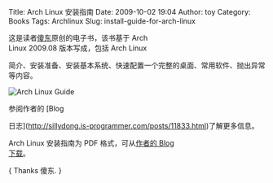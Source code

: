 Title: Arch Linux 安装指南
Date: 2009-10-02 19:04
Author: toy
Category: Books
Tags: Archlinux
Slug: install-guide-for-arch-linux

这是读者[傻东](http://sillydong.is-programmer.com)原创的电子书，该书基于
Arch  
Linux 2009.08 版本写成，包括 Arch Linux  

简介、安装准备、安装基本系统、快速配置一个完整的桌面、常用软件、抛出异常等内容。

![Arch Linux Guide](http://i.linuxtoy.org/images/2009/10/arch-guide.png)

参阅作者的 [Blog  

日志](http://sillydong.is-programmer.com/posts/11833.html)了解更多信息。

Arch Linux 安装指南为 PDF 格式，可从[作者的 Blog  
下载](http://sillydong.is-programmer.com/posts/11833.html)。

{ Thanks 傻东. }
